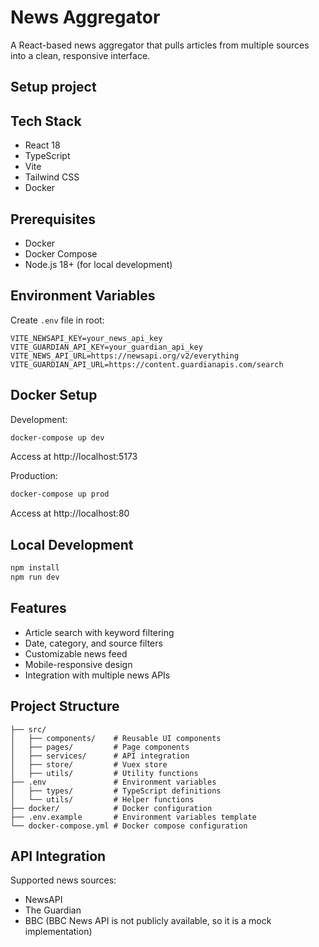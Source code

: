 # News Aggregator

A React-based news aggregator that pulls articles from multiple sources into a clean, responsive interface.

## Setup project

## Tech Stack

- React 18
- TypeScript
- Vite
- Tailwind CSS
- Docker

## Prerequisites

- Docker
- Docker Compose
- Node.js 18+ (for local development)

## Environment Variables

Create `.env` file in root:

```
VITE_NEWSAPI_KEY=your_news_api_key
VITE_GUARDIAN_API_KEY=your_guardian_api_key
VITE_NEWS_API_URL=https://newsapi.org/v2/everything
VITE_GUARDIAN_API_URL=https://content.guardianapis.com/search
```

## Docker Setup

Development:
```bash
docker-compose up dev
```
Access at http://localhost:5173

Production:
```bash
docker-compose up prod
```
Access at http://localhost:80

## Local Development

```bash
npm install
npm run dev
```

## Features

- Article search with keyword filtering
- Date, category, and source filters
- Customizable news feed
- Mobile-responsive design
- Integration with multiple news APIs

## Project Structure

```
├── src/
│   ├── components/    # Reusable UI components
│   ├── pages/         # Page components
│   ├── services/      # API integration
│   ├── store/         # Vuex store
│   ├── utils/         # Utility functions
├── .env               # Environment variables
│   ├── types/         # TypeScript definitions
│   └── utils/         # Helper functions
├── docker/            # Docker configuration
├── .env.example       # Environment variables template
└── docker-compose.yml # Docker compose configuration
```

## API Integration

Supported news sources:
- NewsAPI
- The Guardian
- BBC (BBC News API is not publicly available, so it is a mock implementation)

